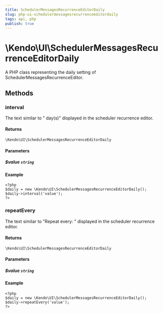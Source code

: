 ```yaml
---
title: SchedulerMessagesRecurrenceEditorDaily
slug: php-ui-schedulermessagesrecurrenceeditordaily
tags: api, php
publish: true
---
```


# \Kendo\UI\SchedulerMessagesRecurrenceEditorDaily

A PHP class representing the daily setting of SchedulerMessagesRecurrenceEditor.


## Methods

### interval
The text similar to " day(s)" displayed in the scheduler recurrence editor.

#### Returns
`\Kendo\UI\SchedulerMessagesRecurrenceEditorDaily`

#### Parameters

##### $value `string`



#### Example 
    <?php
    $daily = new \Kendo\UI\SchedulerMessagesRecurrenceEditorDaily();
    $daily->interval('value');
    ?>

### repeatEvery
The text similar to "Repeat every: " displayed in the scheduler recurrence editor.

#### Returns
`\Kendo\UI\SchedulerMessagesRecurrenceEditorDaily`

#### Parameters

##### $value `string`



#### Example 
    <?php
    $daily = new \Kendo\UI\SchedulerMessagesRecurrenceEditorDaily();
    $daily->repeatEvery('value');
    ?>

